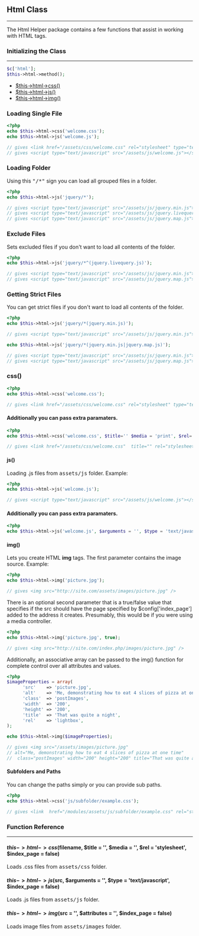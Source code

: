 ## Html Class

------

The Html Helper package contains a few functions that assist in working with HTML tags.

### Initializing the Class

------

```php
$c['html'];
$this->html->method();
```

<ul>
    <li><a href="#css">$this->html->css()</a></li>
    <li><a href="#js">$this->html->js()</a></li>
    <li><a href="#img">$this->html->img()</a></li>
</ul>

### Loading Single File

```php
<?php
echo $this->html->css('welcome.css');
echo $this->html->js('welcome.js');

// gives <link href="/assets/css/welcome.css" rel="stylesheet" type="text/css" />
// gives <script type="text/javascript" src="/assets/js/welcome.js"></script>
```

### Loading Folder

Using this <kbd>"/*"</kbd> sign you can load all grouped files in a folder.

```php
<?php
echo $this->html->js('jquery/*');

// gives <script type="text/javascript" src="/assets/js/jquery.min.js"></script>
// gives <script type="text/javascript" src="/assets/js/jquery.livequery.js"></script>
// gives <script type="text/javascript" src="/assets/js/jquery.map.js"></script>
```

### Exclude Files

Sets excluded files if you don't want to load all contents of the folder.

```php
<?php
echo $this->html->js('jquery/*^(jquery.livequery.js)');

// gives <script type="text/javascript" src="/assets/js/jquery.min.js"></script>
// gives <script type="text/javascript" src="/assets/js/jquery.map.js"></script>
```

### Getting Strict Files

You can get strict files if you don't want to load all contents of the folder.

```php
<?php
echo $this->html->js('jquery/*(jquery.min.js)');

// gives <script type="text/javascript" src="/assets/js/jquery.min.js"></script>

echo $this->html->js('jquery/*(jquery.min.js|jquery.map.js)');

// gives <script type="text/javascript" src="/assets/js/jquery.min.js"></script>
// gives <script type="text/javascript" src="/assets/js/jquery.map.js"></script>
```

### css() <a name="css"></a>

```php
<?php
echo $this->html->css('welcome.css');

// gives <link href="/assets/css/welcome.css" rel="stylesheet" type="text/css" />
```

#### Additionally you can pass extra paramaters.

```php
<?php
echo $this->html->css('welcome.css', $title='' $media = 'print', $rel='stylesheet', $index_page = false);

// gives <link href="/assets/css/welcome.css"  title="" rel="stylesheet" type="text/css"  media="print" />
```

#### js()<a name="js"></a>

Loading .js files from <kbd>assets/js</kbd> folder. Example:

```php
<?php
echo $this->html->js('welcome.js');

// gives <script type="text/javascript" src="/assets/js/welcome.js"></script>
```

#### Additionally you can pass extra paramaters.

```php
<?php
echo $this->html->js('welcome.js', $arguments = '', $type = 'text/javascript', $index_page = false);
```

#### img() <a name="img"></a>

Lets you create HTML <b>img</b> tags. The first parameter contains the image source. Example:

```php
<?php
echo $this->html->img('picture.jpg');

// gives <img src="http://site.com/assets/images/picture.jpg" />
```
There is an optional second parameter that is a true/false value that specifies if the src should have the page specified by $config['index_page'] added to the address it creates. Presumably, this would be if you were using a media controller.

```php
<?php
echo $this->html->img('picture.jpg', true);

// gives <img src="http://site.com/index.php/images/picture.jpg" />
```

Additionally, an associative array can be passed to the img() function for complete control over all attributes and values.

```php
<?php
$imageProperties = array(
      'src'    => 'picture.jpg',
      'alt'    => 'Me, demonstrating how to eat 4 slices of pizza at one time',
      'class'  => 'postImages',
      'width'  => '200',
      'height' => '200',
      'title'  => 'That was quite a night',
      'rel'    => 'lightbox',
);

echo $this->html->img($imageProperties);

// gives <img src="/assets/images/picture.jpg" 
// alt="Me, demonstrating how to eat 4 slices of pizza at one time" 
//  class="postImages" width="200" height="200" title="That was quite a night" rel="lightbox" />
```

#### Subfolders and Paths

You can change the paths simply or you can provide sub paths.

```php
<?php
echo $this->html->css('js/subfolder/example.css');

// gives <link  href="/modules/assets/js/subfolder/example.css" rel="stylesheet" type="text/css" />
```

### Function Reference

------

#### $this->html->css($filename, $title = '', $media = '', $rel = 'stylesheet', $index_page = false)

Loads .css files from <kbd>assets/css</kbd> folder.

#### $this->html->js($src, $arguments = '', $type = 'text/javascript', $index_page = false)

Loads .js files from <kbd>assets/js</kbd> folder.

#### $this->html->img($src = '', $attributes = '', $index_page = false)

Loads image files from <kbd>assets/images</kbd> folder.
